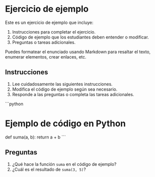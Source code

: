 # Ejercicio de ejemplo

Este es un ejercicio de ejemplo que incluye:

1. Instrucciones para completar el ejercicio.
2. Código de ejemplo que los estudiantes deben entender o modificar.
3. Preguntas o tareas adicionales.

Puedes formatear el enunciado usando Markdown para resaltar el texto, enumerar elementos, crear enlaces, etc.

## Instrucciones

1. Lee cuidadosamente las siguientes instrucciones.
2. Modifica el código de ejemplo según sea necesario.
3. Responde a las preguntas o completa las tareas adicionales.

\```python
# Ejemplo de código en Python
def suma(a, b):
    return a + b
\```

## Preguntas

1. ¿Qué hace la función `suma` en el código de ejemplo?
2. ¿Cuál es el resultado de `suma(3, 5)`?

